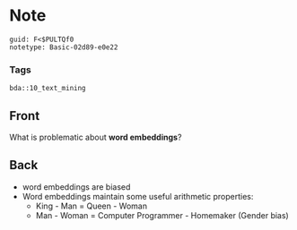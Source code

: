 # Note
```
guid: F<$PULTQf0
notetype: Basic-02d89-e0e22
```

### Tags
```
bda::10_text_mining
```

## Front
What is problematic about <b>word embeddings</b>?

## Back
<ul>
  <li>word embeddings are biased
  <li>Word embeddings maintain some useful arithmetic properties:
  <ul>
    <li>King - Man = Queen - Woman
    <li>Man - Woman = Computer Programmer - Homemaker (Gender bias)
  </ul>
</ul>
